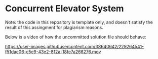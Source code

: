 # Concurrent Elevator System
Note: the code in this repository is template only, and doesn't satisfy the result of this assingment for plagiarism reasons. 

Below is a video of how the uncommitted solution file should behave:

https://user-images.githubusercontent.com/38640642/229264541-f51dac06-c5e9-43e2-812a-18fe7a266276.mov
